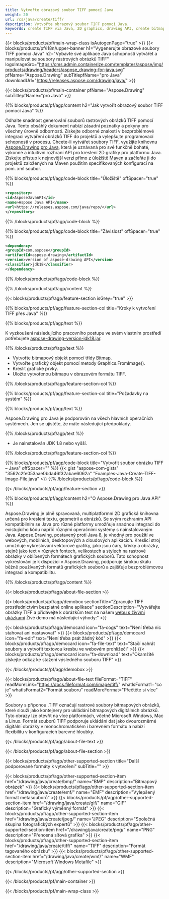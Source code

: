 ```yaml
---
title: Vytvořte obrazový soubor TIFF pomocí Java
weight: 20
url: /cs/java/create/tiff/
description: Vytvořte obrazový soubor TIFF pomocí Java.
keywords: create TIFF via Java, 2D graphics, drawing API, create bitmap in Java, Drawing pro Java, save bitmap, save TIFF image, cross-platform 2D graphic library, Bitmap class, vector graphics drawing, draw text, rendering raster images, TIFF image file
---
```


{{< blocks/products/pf/main-wrap-class isAutogenPage="true" >}}
{{< blocks/products/pf/i18n/upper-banner h1="Vygenerujte obrazové soubory TIFF pomocí Java" h2="Vybavte své aplikace Java schopností vytvářet a manipulovat se soubory rastrových obrázků TIFF" logoImageSrc="https://cms.admin.containerize.com/templates/aspose/img/products/drawing/headers/aspose_drawing-for-java.svg" pfName="Aspose.Drawing" subTitlepfName="pro Java" downloadUrl="https://releases.aspose.com/drawing/java/" >}}

{{< blocks/products/pf/main-container pfName="Aspose.Drawing" subTitlepfName="pro Java" >}}


{{% blocks/products/pf/agp/content h2="Jak vytvořit obrazový soubor TIFF pomocí Java" %}}

Odhalte snadnost generování souborů rastrových obrázků TIFF pomocí Java. Tento obsáhlý dokument nabízí zásadní poznatky a pokyny pro všechny úrovně odbornosti. Získejte odborné znalosti v bezproblémové integraci vytváření obrázků TIFF do projektů a vylepšujte programovací schopnosti v procesu. Chcete-li vytvářet soubory TIFF, využijte knihovnu [Aspose.Drawing pro Java](https://products.aspose.com/drawing/java), která je uznávaná pro své funkčně bohaté, výkonné a intuitivní rozhraní API pro kreslení 2D grafiky pro platformu Java. Získejte přístup k nejnovější verzi přímo z úložiště [Maven](https://releases.aspose.com/java/repo/com/aspose/aspose-drawing/) a začleňte ji do projektů založených na Maven použitím specifikovaných konfigurací na pom. xml soubor.

{{% blocks/products/pf/agp/code-block title="Úložiště" offSpacer="true" %}}

```xml
<repository>
<id>AsposeJavaAPI</id>
<name>Aspose Java API</name>
<url>https://releases.aspose.com/java/repo/</url>
</repository>
```

{{% /blocks/products/pf/agp/code-block %}}

{{% blocks/products/pf/agp/code-block title="Závislost" offSpacer="true" %}}

```xml
<dependency>
<groupId>com.aspose</groupId>
<artifactId>aspose-drawing</artifactId>
<version>version of aspose-drawing API</version>
<classifier>jdk18</classifier>
</dependency>
```

{{% /blocks/products/pf/agp/code-block %}}

{{% /blocks/products/pf/agp/content %}}


{{< blocks/products/pf/agp/feature-section isGrey="true" >}}

{{% blocks/products/pf/agp/feature-section-col title="Kroky k vytvoření TIFF přes Java" %}}

{{% blocks/products/pf/agp/text %}}

K vyzkoušení následujícího pracovního postupu ve svém vlastním prostředí potřebujete [aspose-drawing-version-jdk18.jar](https://releases.aspose.com/drawing/java/).

{{% /blocks/products/pf/agp/text %}}

+ Vytvořte bitmapový objekt pomocí třídy Bitmap.
+ Vytvořte grafický objekt pomocí metody Graphics.FromImage().
+ Kreslit grafické prvky.
+ Uložte vytvořenou bitmapu v obrazovém formátu TIFF.

{{% /blocks/products/pf/agp/feature-section-col %}}

{{% blocks/products/pf/agp/feature-section-col title="Požadavky na systém" %}}

{{% blocks/products/pf/agp/text %}}

Aspose.Drawing pro Java je podporován na všech hlavních operačních systémech. Jen se ujistěte, že máte následující předpoklady.

{{% /blocks/products/pf/agp/text %}}

- Je nainstalován JDK 1.8 nebo vyšší.

{{% /blocks/products/pf/agp/feature-section-col %}}

{{% blocks/products/pf/agp/code-block title="Vytvořit soubor obrázku TIFF – Java" offSpacer="" %}}
{{< gist "aspose-com-gists" "3562c2fe053aae0bda46f32abae6062a" "Examples-Java-Create-TIFF-Image-File.java" >}}
{{% /blocks/products/pf/agp/code-block %}}

{{< /blocks/products/pf/agp/feature-section >}}


<!-- aboutfile Starts -->

{{% blocks/products/pf/agp/content h2="O Aspose.Drawing pro Java API" %}}

Aspose.Drawing je plně spravovaná, multiplatformní 2D grafická knihovna určená pro kreslení textu, geometrií a obrázků. Se svým rozhraním API kompatibilním se Java pro různé platformy umožňuje snadnou integraci do existujícího kódu napříč různými operačními systémy s nainstalovaným Java. Aspose.Drawing, postavený proti Java 8, je vhodný pro použití ve webových, mobilních, desktopových a cloudových aplikacích. Kreslicí stroj umožňuje vykreslování vektorové grafiky, jako jsou čáry, křivky a obrázky, stejně jako text v různých fontech, velikostech a stylech na rastrové obrázky v oblíbených formátech grafických souborů. Tato schopnost vykreslování je k dispozici v Aspose.Drawing, podporuje širokou škálu běžně používaných formátů grafických souborů a zajišťuje bezproblémovou integraci a kompatibilitu.

{{% /blocks/products/pf/agp/content %}}


{{< blocks/products/pf/agp/about-file-section >}}

{{< blocks/products/pf/agp/demobox sectionTitle="Zpracujte TIFF prostřednictvím bezplatné online aplikace" sectionDescription="Vytvářejte obrázky TIFF a přidávejte k obrázkům text na našem [webu s živými ukázkami](https://products.aspose.app/drawing) Živé demo má následující výhody:" >}}

{{< blocks/products/pf/agp/democard icon="fa-cogs" text="Není třeba nic stahovat ani nastavovat" >}}
{{< blocks/products/pf/agp/democard icon="fa-edit" text="Není třeba psát žádný kód" >}}
{{< blocks/products/pf/agp/democard icon="fa-file-text" text="Stačí nahrát soubory a vytvořit textovou kresbu ve webovém prohlížeči" >}}
{{< blocks/products/pf/agp/democard icon="fa-download" text="Okamžitě získejte odkaz ke stažení výsledného souboru TIFF" >}}

{{< /blocks/products/pf/agp/demobox >}}

{{< blocks/products/pf/agp/about-file-text fileFormat="TIFF" readMoreLink="https://docs.fileformat.com/image/tiff/" whatIsFormat1="co je" whatIsFormat2="Formát souboru" readMoreFormat="Přečtěte si více" >}}

Soubory s příponou .TIFF označují rastrové soubory bitmapových obrázků, které slouží jako kontejnery pro ukládání bitmapových digitálních obrázků. Tyto obrazy lze otevřít na více platformách, včetně Microsoft Windows, Mac a Linux. Formát souborů TIFF podporuje ukládání dat jako dvourozměrné digitální obrázky v monochromatickém i barevném formátu a nabízí flexibilitu v konfiguracích barevné hloubky.

{{< /blocks/products/pf/agp/about-file-text >}}

{{< /blocks/products/pf/agp/about-file-section >}}

<!-- aboutfile Ends -->


{{< blocks/products/pf/agp/other-supported-section title="Další podporované formáty k vytvoření" subTitle="" >}}

{{< blocks/products/pf/agp/other-supported-section-item href="/drawing/java/create/bmp/" name="BMP" description="Bitmapový obrázek" >}}
{{< blocks/products/pf/agp/other-supported-section-item href="/drawing/java/create/emf/" name="EMF" description="Vylepšený formát metasouborů" >}}
{{< blocks/products/pf/agp/other-supported-section-item href="/drawing/java/create/gif/" name="GIF" description="Grafický výměnný formát" >}}
{{< blocks/products/pf/agp/other-supported-section-item href="/drawing/java/create/jpeg/" name="JPEG" description="Společná skupina fotografických expertů" >}}
{{< blocks/products/pf/agp/other-supported-section-item href="/drawing/java/create/png/" name="PNG" description="Přenosná síťová grafika" >}}
{{< blocks/products/pf/agp/other-supported-section-item href="/drawing/java/create/tiff/" name="TIFF" description="Formát tagovaného obrázku" >}}
{{< blocks/products/pf/agp/other-supported-section-item href="/drawing/java/create/wmf/" name="WMF" description="Microsoft Windows Metafile" >}}


{{< /blocks/products/pf/agp/other-supported-section >}}

{{< /blocks/products/pf/main-container >}}

{{< /blocks/products/pf/main-wrap-class >}}
